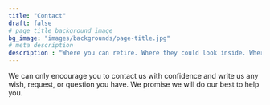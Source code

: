 ```yaml
---
title: "Contact"
draft: false
# page title background image
bg_image: "images/backgrounds/page-title.jpg"
# meta description
description : "Where you can retire. Where they could look inside. Where you can leave the city noise, rush, and stress behind for a few days. We wait."
---
```


We can only encourage you to contact us with confidence and write us any wish, request, or question you have. We promise we will do our best to help you.
